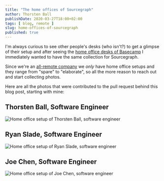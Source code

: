 ```yaml
---
title: "The home offices of Sourcegraph"
author: Thorsten Ball
publishDate: 2020-03-27T18:00+02:00
tags: [ blog, remote ]
slug: home-offices-of-sourcegraph
published: true
---
```


I'm always curious to see other people's desks (who isn't?) to get a glimpse of their setup and after seeing the [home office desks of Basecamp](https://m.signalvnoise.com/remote-working-the-home-office-desks-of-basecamp/) I immediately wanted to have the same collection for Sourcegraph.

Since we're an [all-remote company](https://about.sourcegraph.com/company/remote) we _only_ have home office setups and they range from "spare" to "elaborate", so all the more reason to reach out and start collecting photos.

Here are all the photos that were contributed to the pull request behind this blog post, starting with mine:

## Thorsten Ball, Software Engineer

![Home office setup of Thorsten Ball, software engineer](/images/home-office-setups/thorsten_ball.jpg)

## Ryan Slade, Software Engineer

![Home office setup of Ryan Slade, software engineer](/images/home-office-setups/ryan_slade.jpg)

## Joe Chen, Software Engineer

![Home office setup of Joe Chen, software engineer](/images/home-office-setups/joe_chen.jpg)
